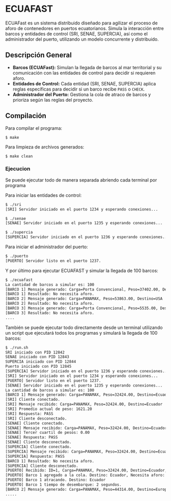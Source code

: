 # ECUAFAST
ECUAFast es un sistema distribuido diseñado para agilizar el proceso de aforo de contenedores en puertos ecuatorianos. Simula la interacción entre barcos y entidades de control (SRI, SENAE, SUPERCIA), así como el administrador del puerto, utilizando un modelo concurrente y distribuido.

## Descripción General
- **Barcos (ECUAFast):** Simulan la llegada de barcos al mar territorial y su comunicación con las entidades de control para decidir si requieren aforo.
- **Entidades de Control:** Cada entidad (SRI, SENAE, SUPERCIA) aplica reglas específicas para decidir si un barco recibe `PASS` o `CHECK`.
- **Administrador del Puerto:** Gestiona la cola de atraco de barcos y prioriza según las reglas del proyecto.

 ## Compilación
Para compilar el programa:
```
$ make
```
Para limpieza de archivos generados:

```
$ make clean
```

### Ejecucion

Se puede ejecutar todo de manera separada abriendo cada terminal por programa

Para iniciar las entidades de control:
```bash
$ ./sri
[SRI] Servidor iniciado en el puerto 1234 y esperando conexiones...
```
```bash
$ ./senae
[SENAE] Servidor iniciado en el puerto 1235 y esperando conexiones...
```
```bash
$ ./supercia
[SUPERCIA] Servidor iniciado en el puerto 1236 y esperando conexiones...
```

Para iniciar el administrador del puerto:
```bash
$ ./puerto
[PUERTO] Servidor listo en el puerto 1237.
```

Y por último para ejecutar ECUAFAST y simular la llegada de 100 barcos:
```bash
$ ./ecuafast
La cantidad de barcos a simular es: 100
[BARCO 1] Mensaje generado: Carga=Porta Convencional, Peso=37402.00, Destino=Ecuador
[BARCO 1] Resultado: No necesita aforo.
[BARCO 2] Mensaje generado: Carga=PANAMAX, Peso=53863.00, Destino=USA
[BARCO 2] Resultado: No necesita aforo.
[BARCO 3] Mensaje generado: Carga=Porta Convencional, Peso=5535.00, Destino=Ecuador
[BARCO 3] Resultado: No necesita aforo.
....
```

También se puede ejecutar todo directamente desde un terminal utilizando un script que ejecutará todos los programas y simulará la llegada de 100 barcos:
```bash
$ ./run.sh
SRI iniciado con PID 12842
SENAE iniciado con PID 12843
SUPERCIA iniciado con PID 12844
Puerto iniciado con PID 12845
[SUPERCIA] Servidor iniciado en el puerto 1236 y esperando conexiones...
[SRI] Servidor iniciado en el puerto 1234 y esperando conexiones...
[PUERTO] Servidor listo en el puerto 1237.
[SENAE] Servidor iniciado en el puerto 1235 y esperando conexiones...
La cantidad de barcos a simular es: 100
[BARCO 1] Mensaje generado: Carga=PANAMAX, Peso=32424.00, Destino=Ecuador
[SRI] Cliente conectado.
[SRI] Mensaje recibido: Carga=PANAMAX, Peso=32424.00, Destino=Ecuador
[SRI] Promedio actual de peso: 1621.20
[SRI] Respuesta: PASS
[SRI] Cliente desconectado.
[SENAE] Cliente conectado.
[SENAE] Mensaje recibido: Carga=PANAMAX, Peso=32424.00, Destino=Ecuador
[SENAE] Tercer cuartil de pesos: 0.00
[SENAE] Respuesta: PASS
[SENAE] Cliente desconectado.
[SUPERCIA] Cliente conectado.
[SUPERCIA] Mensaje recibido: Carga=PANAMAX, Peso=32424.00, Destino=Ecuador
[SUPERCIA] Respuesta: PASS
[BARCO 1] Resultado: No necesita aforo.
[SUPERCIA] Cliente desconectado.
[PUERTO] Recibido: ID=1, Carga=PANAMAX, Peso=32424.00, Destino=Ecuador, Aforo=0
[PUERTO] Barco 1 agregado a la cola. Destino: Ecuador, Necesita aforo: 0
[PUERTO] Barco 1 atracando. Destino: Ecuador
[PUERTO] Barco 1 tiempo de desembarque: 2 segundos.
[BARCO 2] Mensaje generado: Carga=PANAMAX, Peso=44314.00, Destino=Europa
.....
```



